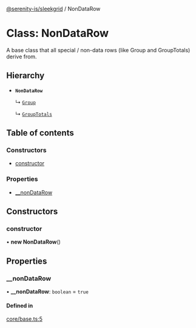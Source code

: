 [@serenity-is/sleekgrid](../README.md) / NonDataRow

# Class: NonDataRow

A base class that all special / non-data rows (like Group and GroupTotals) derive from.

## Hierarchy

- **`NonDataRow`**

  ↳ [`Group`](Group.md)

  ↳ [`GroupTotals`](GroupTotals.md)

## Table of contents

### Constructors

- [constructor](NonDataRow.md#constructor)

### Properties

- [\_\_nonDataRow](NonDataRow.md#__nondatarow)

## Constructors

### constructor

• **new NonDataRow**()

## Properties

### \_\_nonDataRow

• **\_\_nonDataRow**: `boolean` = `true`

#### Defined in

[core/base.ts:5](https://github.com/serenity-is/sleekgrid/blob/master/src/core/base.ts#line&#x3D;5)
